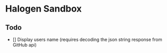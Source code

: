 # Halogen Sandbox

## Todo

- [] Display users name (requires decoding the json string response from GitHub api)